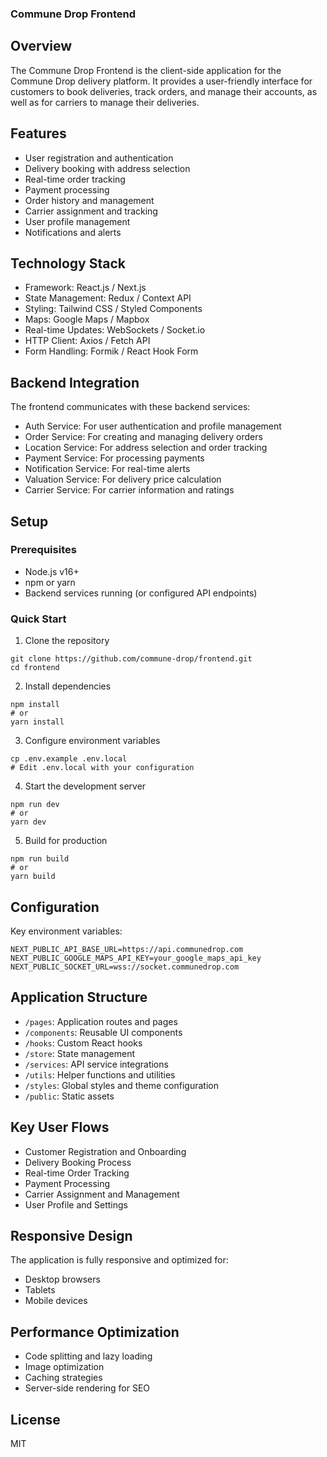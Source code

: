 ### Commune Drop Frontend

## Overview

The Commune Drop Frontend is the client-side application for the Commune Drop delivery platform. It provides a user-friendly interface for customers to book deliveries, track orders, and manage their accounts, as well as for carriers to manage their deliveries.

## Features

- User registration and authentication
- Delivery booking with address selection
- Real-time order tracking
- Payment processing
- Order history and management
- Carrier assignment and tracking
- User profile management
- Notifications and alerts


## Technology Stack

- Framework: React.js / Next.js
- State Management: Redux / Context API
- Styling: Tailwind CSS / Styled Components
- Maps: Google Maps / Mapbox
- Real-time Updates: WebSockets / Socket.io
- HTTP Client: Axios / Fetch API
- Form Handling: Formik / React Hook Form


## Backend Integration

The frontend communicates with these backend services:

- Auth Service: For user authentication and profile management
- Order Service: For creating and managing delivery orders
- Location Service: For address selection and order tracking
- Payment Service: For processing payments
- Notification Service: For real-time alerts
- Valuation Service: For delivery price calculation
- Carrier Service: For carrier information and ratings


## Setup

### Prerequisites

- Node.js v16+
- npm or yarn
- Backend services running (or configured API endpoints)


### Quick Start

1. Clone the repository


```shellscript
git clone https://github.com/commune-drop/frontend.git
cd frontend
```

2. Install dependencies


```shellscript
npm install
# or
yarn install
```

3. Configure environment variables


```shellscript
cp .env.example .env.local
# Edit .env.local with your configuration
```

4. Start the development server


```shellscript
npm run dev
# or
yarn dev
```

5. Build for production


```shellscript
npm run build
# or
yarn build
```

## Configuration

Key environment variables:

```env
NEXT_PUBLIC_API_BASE_URL=https://api.communedrop.com
NEXT_PUBLIC_GOOGLE_MAPS_API_KEY=your_google_maps_api_key
NEXT_PUBLIC_SOCKET_URL=wss://socket.communedrop.com
```

## Application Structure

- `/pages`: Application routes and pages
- `/components`: Reusable UI components
- `/hooks`: Custom React hooks
- `/store`: State management
- `/services`: API service integrations
- `/utils`: Helper functions and utilities
- `/styles`: Global styles and theme configuration
- `/public`: Static assets


## Key User Flows

- Customer Registration and Onboarding
- Delivery Booking Process
- Real-time Order Tracking
- Payment Processing
- Carrier Assignment and Management
- User Profile and Settings


## Responsive Design

The application is fully responsive and optimized for:

- Desktop browsers
- Tablets
- Mobile devices


## Performance Optimization

- Code splitting and lazy loading
- Image optimization
- Caching strategies
- Server-side rendering for SEO


## License

MIT
